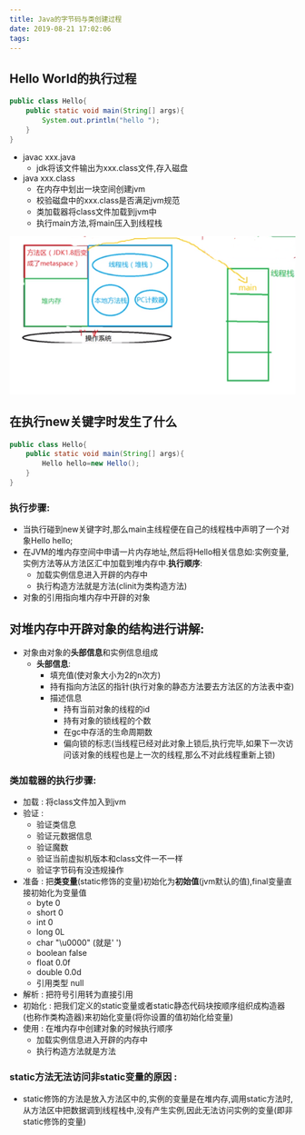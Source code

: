 ```yaml
---
title: Java的字节码与类创建过程
date: 2019-08-21 17:02:06
tags:
---
```


## Hello World的执行过程

```java
public class Hello{
    public static void main(String[] args){
        System.out.println("hello ");
    }
}
```

<!--more-->

- javac xxx.java
  - jdk将该文件输出为xxx.class文件,存入磁盘
- java xxx.class
  - 在内存中划出一块空间创建jvm
  - 校验磁盘中的xxx.class是否满足jvm规范
  - 类加载器将class文件加载到jvm中
  - 执行main方法,将main压入到线程栈

![JMM结构图](Java的字节码与类创建过程\1566373036510.png)

## 在执行new关键字时发生了什么

```java
public class Hello{
    public static void main(String[] args){
        Hello hello=new Hello();
    }
}
```

### 执行步骤:

- 当执行碰到new关键字时,那么main主线程便在自己的线程栈中声明了一个对象Hello hello;
- 在JVM的堆内存空间中申请一片内存地址,然后将Hello相关信息如:实例变量,实例方法等从方法区汇中加载到堆内存中.**执行顺序**:
  - 加载实例信息进入开辟的内存中
  - 执行构造方法就是<init>方法(clinit为类构造方法)
- 对象的引用指向堆内存中开辟的对象

## 对堆内存中开辟对象的结构进行讲解:

- 对象由对象的**头部信息**和实例信息组成
  - **头部信息**:
    - 填充值(使对象大小为2的n次方)
    - 持有指向方法区的指针(执行对象的静态方法要去方法区的方法表中查)
    - 描述信息
      - 持有当前对象的线程的id
      - 持有对象的锁线程的个数
      - 在gc中存活的生命周期数
      - 偏向锁的标志(当线程已经对此对象上锁后,执行完毕,如果下一次访问该对象的线程也是上一次的线程,那么不对此线程重新上锁)



### 类加载器的执行步骤:

+ 加载 : 将class文件加入到jvm
+ 验证 : 
  + 验证类信息
  + 验证元数据信息
  + 验证魔数
  + 验证当前虚拟机版本和class文件一不一样
  + 验证字节码有没违规操作
+ 准备 : 把**类变量**(static修饰的变量)初始化为**初始值**(jvm默认的值),final变量直接初始化为变量值
  - byte 0
  - short 0
  - int 0
  - long 0L
  - char "\u0000" (就是' ')
  - boolean false
  - float 0.0f
  - double 0.0d
  - 引用类型 null
+ 解析 : 把符号引用转为直接引用
+ 初始化 : 把我们定义的static变量或者static静态代码块按顺序组织成<clinit>构造器(也称作类构造器)来初始化变量(将你设置的值初始化给变量)
+ 使用 : 在堆内存中创建对象的时候执行顺序
  + 加载实例信息进入开辟的内存中
  + 执行构造方法就是<init>方法

### static方法无法访问非static变量的原因 : 

+ static修饰的方法是放入方法区中的,实例的变量是在堆内存,调用static方法时,从方法区中把数据调到线程栈中,没有产生实例,因此无法访问实例的变量(即非static修饰的变量)

